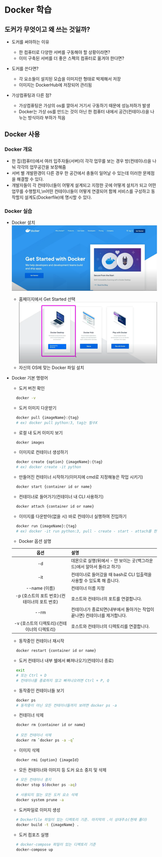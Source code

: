 # Docker 학습
## 도커가 무엇이고 왜 쓰는 것일까?
- 도커를 써야하는 이유
  - 한 컴퓨터로 다양한 서버를 구동해야 할 상황이라면?
  - 이미 구축된 서버를 더 좋은 스펙의 컴퓨터로 옮겨야 한다면?

- 도커를 쓴다면?
  - 각 요소들이 설치된 모습을 이미지란 형태로 박제해서 저장
  - 이미지는 DockerHub에 저장되어 관리됨

- 가상컴퓨팅과 다른 점?
  - 가상컴퓨팅은 가상의 os를 깔아서 거기서 구동하기 때문에 성능저하가 발생
  - Docker는 가상 os를 만드는 것이 아닌 한 컴퓨터 내에서 공간(컨테이너)을 나누는 방식이라 부하가 적음

## Docker 사용
### Docker 개요
- 한 집(컴퓨터)에서 여러 입주자들(서버)이 각각 업무를 보는 경우 방(컨테이너)을 나눠 각각의 업무공간을 보장해줌
- 서버 별 개발환경이 다른 경우 한 공간에서 충돌이 일어날 수 있는데 이러한 문제점을 해결할 수 있다.
- 개발자들이 각 컨테이너들이 어떻게 설계되고 지정한 곳에 어떻게 설치가 되고 어떤 업무를 수행할지,\n어떤 컨테이너들이 어떻게 연결되어 함께 서비스를 구성하고 동작할지 설계도(Dockerfile)에 명시할 수 있다.

### Docker 실습
- Docker 설치
  ![DockerHomePage](./images/Docker1.png "도커 홈페이지")
  - 홈페이지에서 Get Started 선택
  ![DockerInstall](./images/Docker2.png "도커 설치하기")
  - 자신의 OS에 맞는 Docker 파일 설치

- Docker 기본 명령어
  - 도커 버전 확인
  ```bash
    docker -v 
  ```
  - 도커 이미지 다운받기
  ```bash
    docker pull {imageName}:{tag}
    # ex) docker pull python:3, tag는 필수X
  ```
  - 로컬 내 도커 이미지 보기
  ```bash
    docker images
  ```
  - 이미지로 컨테이너 생성하기
  ```bash
    docker create {option} {imageName}:{tag}
    # ex) docker create -it python
  ```
  - 만들어진 컨테이너 시작하기(이미지에 cmd로 지정해놓은 작업 시키기)
  ```bash
    docker start {container id or name}
  ```
  - 컨테이너로 들어가기(컨테이너 내 CLI 사용하기)
  ```bash
    docker attach {container id or name}
  ```
  - 이미지를 다운받아(없을 시) 바로 컨테이너 실행하여 진입하기
  ```bash
    docker run {imageName}:{tag}
    # ex) docker -it run python:3, pull - create - start - attach를 한꺼번에 실행하는 것과 같음
  ```
  - Docker 옵션 설명
  
  | 옵션 | 설명 |
  |:--:|:--|
  |-d|데몬으로 실행(뒤에서 - 안 보이는 곳(백그라운드)에서 알아서 돌라고 하기)|
  |-it|컨테이너로 들어갔을 때 bash로 CLI 입출력을 사용할 수 있도록 해 줍니다.|
  |--name {이름}|컨테이너 이름 지정|
  |-p {호스트의 포트 번호}:{컨테이너의 포트 번호}|호스트와 컨테이너의 포트를 연결합니다.|
  |--rm|컨테이너가 종료되면{내부에서 돌아가는 작업이 끝나면} 컨테이너를 제거합니다.|
  |-v {호스트의 디렉토리}:{컨테이너의 디렉토리}|호스트와 컨테이너의 디렉토리를 연결합니다.|
  - 동작중인 컨테이너 재시작
  ```bash
    docker restart {container id or name}
  ```
  - 도커 컨테이너 내부 쉘에서 빠져나오기(컨테이너 종료)
  ```bash
    exit
    # 또는 Ctrl + D
    # 컨테이너를 종료하지 않고 빠져나오려면 Ctrl + P, Q
  ```
  - 동작중인 컨테이너들 보기
  ```bash
    docker ps
    # 동작중이 아닌 모든 컨테이너들까지 보려면 docker ps -a
  ```
  - 컨테이너 삭제
  ```bash
    docker rm {container id or name}

    # 모든 컨테이너 삭제
    docker rm `docker ps -a -q`
  ```
  - 이미지 삭제
  ```bash
    docker rmi {option} {imageId}
  ```
  - 모든 컨테이너와 이미지 등 도커 요소 중지 및 삭제
  ```bash
    # 모든 컨테이너 중지
    docker stop $(docker ps -aq)

    # 사용되지 않는 모든 도커 요소 삭제
    docker system prune -a
  ```
  - 도커파일로 이미지 생성
  ```bash
    # Dockerfile 파일이 있는 디렉토리 기준. 마지막의 .이 상대주소(현재 폴더)
    docker build -t {imageName} .
  ```
  - 도커 컴포즈 실행
  ```bash
    # docker-compose 파일이 있는 디렉토리 기준
    docker-compose up
  ```
